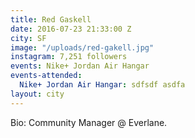 ```yaml
---
title: Red Gaskell
date: 2016-07-23 21:33:00 Z
city: SF
image: "/uploads/red-gakell.jpg"
instagram: 7,251 followers
events: Nike+ Jordan Air Hangar
events-attended:
  Nike+ Jordan Air Hangar: sdfsdf asdfa
layout: city
---
```


Bio: Community Manager @ Everlane. 